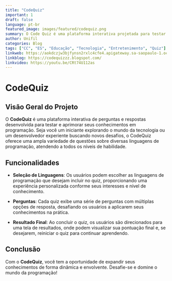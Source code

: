 ```yaml
---
title: "CodeQuiz"
important: 1
draft: false
language: pt-br
featured_image: images/featured/codequiz.png
summary: O Code Quiz é uma plataforma interativa projetada para testar e aprimorar seus conhecimentos em programação. Seja você um iniciante curioso ou um programador experiente em busca de desafios, o Code Quiz oferece uma variedade de perguntas elaboradas para cobrir uma ampla gama de tópicos de programação.
author: Unifil
categories: Blog
tags: ["CC", "ES", "Educação", "Tecnologia", "Entretenimento", "Quiz"]
linkweb: https://aokdczjw3bjfynsn2rxlc4cfe4.apigateway.sa-saopaulo-1.oci.customer-oci.com/
linkblog: https://codequizzz.blogspot.com/
linkvideo: https://youtu.be/CRt74U112as
---
```


# CodeQuiz

## Visão Geral do Projeto

O **CodeQuiz** é uma plataforma interativa de perguntas e respostas desenvolvida para testar e aprimorar seus conhecimentos em programação. Seja você um iniciante explorando o mundo da tecnologia ou um desenvolvedor experiente buscando novos desafios, o CodeQuiz oferece uma ampla variedade de questões sobre diversas linguagens de programação, atendendo a todos os níveis de habilidade.

## Funcionalidades

- **Seleção de Linguagens**: Os usuários podem escolher as linguagens de programação que desejam incluir no quiz, proporcionando uma experiência personalizada conforme seus interesses e nível de conhecimento.

- **Perguntas**: Cada quiz exibe uma série de perguntas com múltiplas opções de resposta, desafiando os usuários a aplicarem seus conhecimentos na prática.

- **Resultado Final**: Ao concluir o quiz, os usuários são direcionados para uma tela de resultados, onde podem visualizar sua pontuação final e, se desejarem, reiniciar o quiz para continuar aprendendo.

## Conclusão

Com o **CodeQuiz**, você tem a oportunidade de expandir seus conhecimentos de forma dinâmica e envolvente. Desafie-se e domine o mundo da programação!

